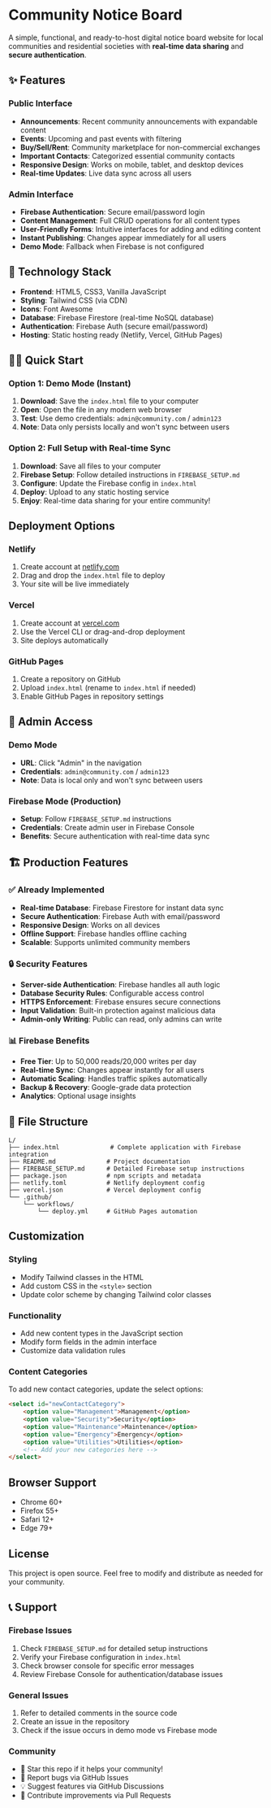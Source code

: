 # Community Notice Board

A simple, functional, and ready-to-host digital notice board website for local communities and residential societies with **real-time data sharing** and **secure authentication**.

## ✨ Features

### Public Interface
- **Announcements**: Recent community announcements with expandable content
- **Events**: Upcoming and past events with filtering
- **Buy/Sell/Rent**: Community marketplace for non-commercial exchanges  
- **Important Contacts**: Categorized essential community contacts
- **Responsive Design**: Works on mobile, tablet, and desktop devices
- **Real-time Updates**: Live data sync across all users

### Admin Interface
- **Firebase Authentication**: Secure email/password login
- **Content Management**: Full CRUD operations for all content types
- **User-Friendly Forms**: Intuitive interfaces for adding and editing content
- **Instant Publishing**: Changes appear immediately for all users
- **Demo Mode**: Fallback when Firebase is not configured

## 🚀 Technology Stack

- **Frontend**: HTML5, CSS3, Vanilla JavaScript
- **Styling**: Tailwind CSS (via CDN)
- **Icons**: Font Awesome
- **Database**: Firebase Firestore (real-time NoSQL database)
- **Authentication**: Firebase Auth (secure email/password)
- **Hosting**: Static hosting ready (Netlify, Vercel, GitHub Pages)

## 🏃‍♀️ Quick Start

### Option 1: Demo Mode (Instant)
1. **Download**: Save the `index.html` file to your computer
2. **Open**: Open the file in any modern web browser
3. **Test**: Use demo credentials: `admin@community.com` / `admin123`
4. **Note**: Data only persists locally and won't sync between users

### Option 2: Full Setup with Real-time Sync
1. **Download**: Save all files to your computer
2. **Firebase Setup**: Follow detailed instructions in `FIREBASE_SETUP.md`
3. **Configure**: Update the Firebase config in `index.html`
4. **Deploy**: Upload to any static hosting service
5. **Enjoy**: Real-time data sharing for your entire community!

## Deployment Options

### Netlify
1. Create account at [netlify.com](https://netlify.com)
2. Drag and drop the `index.html` file to deploy
3. Your site will be live immediately

### Vercel
1. Create account at [vercel.com](https://vercel.com)
2. Use the Vercel CLI or drag-and-drop deployment
3. Site deploys automatically

### GitHub Pages
1. Create a repository on GitHub
2. Upload `index.html` (rename to `index.html` if needed)
3. Enable GitHub Pages in repository settings

## 🔐 Admin Access

### Demo Mode
- **URL**: Click "Admin" in the navigation
- **Credentials**: `admin@community.com` / `admin123`
- **Note**: Data is local only and won't sync between users

### Firebase Mode (Production)
- **Setup**: Follow `FIREBASE_SETUP.md` instructions
- **Credentials**: Create admin user in Firebase Console
- **Benefits**: Secure authentication with real-time data sync

## 🏗️ Production Features

### ✅ Already Implemented
- **Real-time Database**: Firebase Firestore for instant data sync
- **Secure Authentication**: Firebase Auth with email/password
- **Responsive Design**: Works on all devices
- **Offline Support**: Firebase handles offline caching
- **Scalable**: Supports unlimited community members

### 🔒 Security Features
- **Server-side Authentication**: Firebase handles all auth logic
- **Database Security Rules**: Configurable access control
- **HTTPS Enforcement**: Firebase ensures secure connections
- **Input Validation**: Built-in protection against malicious data
- **Admin-only Writing**: Public can read, only admins can write

### 📊 Firebase Benefits
- **Free Tier**: Up to 50,000 reads/20,000 writes per day
- **Real-time Sync**: Changes appear instantly for all users
- **Automatic Scaling**: Handles traffic spikes automatically
- **Backup & Recovery**: Google-grade data protection
- **Analytics**: Optional usage insights

## 📁 File Structure

```
L/
├── index.html              # Complete application with Firebase integration
├── README.md              # Project documentation
├── FIREBASE_SETUP.md      # Detailed Firebase setup instructions
├── package.json           # npm scripts and metadata  
├── netlify.toml           # Netlify deployment config
├── vercel.json            # Vercel deployment config
└── .github/
    └── workflows/
        └── deploy.yml     # GitHub Pages automation
```

## Customization

### Styling
- Modify Tailwind classes in the HTML
- Add custom CSS in the `<style>` section
- Update color scheme by changing Tailwind color classes

### Functionality  
- Add new content types in the JavaScript section
- Modify form fields in the admin interface
- Customize data validation rules

### Content Categories
To add new contact categories, update the select options:
```html
<select id="newContactCategory">
    <option value="Management">Management</option>
    <option value="Security">Security</option>
    <option value="Maintenance">Maintenance</option>
    <option value="Emergency">Emergency</option>
    <option value="Utilities">Utilities</option>
    <!-- Add your new categories here -->
</select>
```

## Browser Support

- Chrome 60+
- Firefox 55+
- Safari 12+
- Edge 79+

## License

This project is open source. Feel free to modify and distribute as needed for your community.

## 📞 Support

### Firebase Issues
1. Check `FIREBASE_SETUP.md` for detailed setup instructions
2. Verify your Firebase configuration in `index.html` 
3. Check browser console for specific error messages
4. Review Firebase Console for authentication/database issues

### General Issues
1. Refer to detailed comments in the source code
2. Create an issue in the repository
3. Check if the issue occurs in demo mode vs Firebase mode

### Community
- 🌟 Star this repo if it helps your community!
- 🐛 Report bugs via GitHub Issues
- 💡 Suggest features via GitHub Discussions
- 🤝 Contribute improvements via Pull Requests